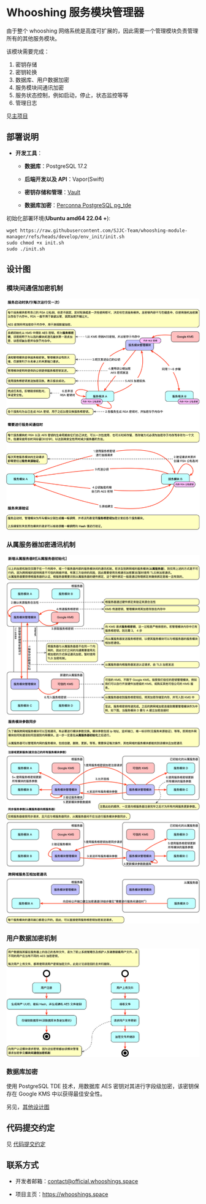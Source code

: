 # Whooshing 服务模块管理器
由于整个 whooshing 网络系统是高度可扩展的，因此需要一个管理模块负责管理所有的其他服务模块。

该模块需要完成：

1. 密钥存储
2. 密钥轮换
3. 数据库、用户数据加密
4. 服务模块间通讯加密
5. 服务状态控制，例如启动，停止，状态监控等等
6. 管理日志



见[主项目](https://github.com/SJJC-Team/whooshing)

## **部署说明**

- **开发工具**：

  - **数据库**：PostgreSQL 17.2

  - **后端开发以及 API**：Vapor(Swift)
  - **密钥存储和管理**：[Vault](https://developer.hashicorp.com/vault)
  - **数据库加密**：[Perconna PostgreSQL pg_tde](https://github.com/percona/pg_tde)

初始化部署环境(**Ubuntu amd64 22.04 +**):

```shell
wget https://raw.githubusercontent.com/SJJC-Team/whooshing-module-manager/refs/heads/develop/env_init/init.sh
sudo chmod +x init.sh
sudo ./init.sh
```

## **设计图**

### 模块间通信加密机制

![](diagrams/1.0.模块间通信加密机制.png)

### 从属服务器加密通讯机制
![](diagrams/2.从属服务器.png)

### 用户数据加密机制

![](diagrams/3.用户数据加密机制.png)



### 数据库加密

使用 PostgreSQL TDE 技术，用数据库 AES 密钥对其进行字段级加密，该密钥保存在 Google KMS 中以获得最佳安全性。



另见，[其他设计图](diagrams)



## **代码提交约定**

见 [代码提交约定](https://github.com/SJJC-Team/.github-private/blob/main/profile/README.md)



## **联系方式**

* 开发者邮箱：contact@official.whooshings.space

* 项目主页：https://whooshings.space
